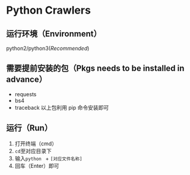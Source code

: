 # Python Crawlers

## 运行环境（Environment）
python2/python3(*Recommended*)

## 需要提前安装的包（Pkgs needs to be installed in advance）
- requests
- bs4
- traceback
以上包利用 pip 命令安装即可

## 运行（Run）
1. 打开终端（cmd）
2. `cd`至对应目录下
3. 输入`python ` + `[对应文件名称]`
4. 回车（Enter）即可
